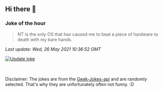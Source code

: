 ## Hi there 👋

### Joke of the hour
<!-- joke -->
>NT is the only OS that has caused me to beat a piece of hardware to death with my bare hands.
<!-- /joke -->

*Last update: Wed, 26 May 2021 10:36:52 GMT*

[![Update joke](https://github.com/nclskfm/nclskfm/actions/workflows/joke.yml/badge.svg)](https://github.com/nclskfm/nclskfm/actions/workflows/joke.yml)

<br><br>
Disclaimer: The jokes are from the [Geek-Jokes-api](https://github.com/sameerkumar18/geek-joke-api) and are randomly selected. That's why they are unfortunately often not funny. :D
